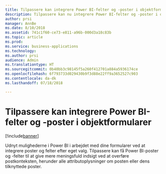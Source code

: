 ```yaml
---
title: Tilpassere kan integrere Power BI-felter og -poster i objektformularer
description: Tilpassere kan nu integrere Power BI-felter og -poster i objektformularer
author: prsi
manager: AnnBe
ms.date: 8/10/2018
ms.assetid: 741c1f60-ce73-e811-a96b-000d3a18c83b
ms.topic: article
ms.prod: 
ms.service: business-applications
ms.technology: 
ms.author: prsi
audience: Admin
ms.translationtype: HT
ms.sourcegitcommit: 0b40bb3c98145f5a260f412701a884a5936174ce
ms.openlocfilehash: 6f793733d029430b9f3d88e22ff9a3652527c903
ms.contentlocale: da-dk
ms.lasthandoff: 07/18/2018

---
```

# <a name="customizers-can-embed-power-bi-tiles-and-reports-in-entity-forms"></a>Tilpassere kan integrere Power BI-felter og -poster i objektformularer


[!include[banner](../../includes/banner.md)]

Udnyt mulighederne i Power BI i arbejdet med dine formularer ved at integrere poster og felter efter eget valg. Tilpassere kan få Power BI-poster og -felter til at give mere meningsfuld indsigt ved at overføre postkonteksten, herunder alle attributoplysninger om posten eller dens tilknyttede poster.

